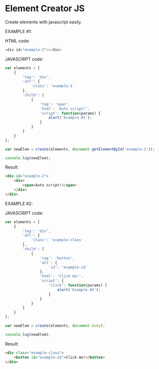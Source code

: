 # Element Creator JS
Create elements with javascript easily.


EXAMPLE #1:

HTML code:
```javascript
<div id="example-2"></div>
```

JAVASCRIPT code:
```javascript
var elements = [
	{
		'tag': 'div',
		'att': {
			'class': 'example-1'
		},
		'child': [
			{
				'tag': 'span',
				'html': 'Auto script!',
				'script': function(params) {
					alert('Example #1');
				}
			}
		]
	}
];

var newElem = create(elements, document.getElementById('example-2'));

console.log(newElem);
```

Result:
```html
<div id="example-2">
	<div>
		<span>Auto script!</span>
	</div>
</div>
```


EXAMPLE #2:

JAVASCRIPT code:
```javascript
var elements = [
	{
		'tag': 'div',
		'att': {
			'class': 'example-class'
		},
		'child': [
			{
				'tag': 'button',
				'att': {
					'id': 'example-id'
				},
				'html': 'Click me!',
				'script': {
					'click': function(params) {
						alert('Example #2');
					}
				}
			}
		]
	}
];

var newElem = create(elements, document.body);

console.log(newElem);
```

Result:
```html
<div class="example-class">
	<button id="example-id">Click me!</button>
</div>
```
